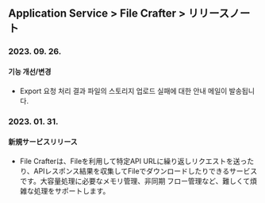 ## Application Service > File Crafter > リリースノート

### 2023. 09. 26.

#### 기능 개선/변경

- Export 요청 처리 결과 파일의 스토리지 업로드 실패에 대한 안내 메일이 발송됩니다.

### 2023. 01. 31.

#### 新規サービスリリース

- File Crafterは、Fileを利用して特定API URLに繰り返しリクエストを送ったり、APIレスポンス結果を収集してFileでダウンロードしたりできるサービスです。大容量処理に必要なメモリ管理、非同期
 フロー管理など、難しくて煩雑な処理をサポートします。
